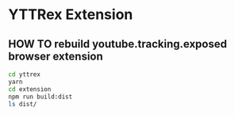 # YTTRex Extension

## HOW TO rebuild youtube.tracking.exposed browser extension

```bash
cd yttrex
yarn
cd extension
npm run build:dist
ls dist/
```
